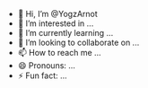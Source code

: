 - 👋 Hi, I’m @YogzArnot
- 👀 I’m interested in ...
- 🌱 I’m currently learning ...
- 💞️ I’m looking to collaborate on ...
- 📫 How to reach me ...
- 😄 Pronouns: ...
- ⚡ Fun fact: ...

<!---
YogzArnot/YogzArnot is a ✨ special ✨ repository because its `README.md` (this file) appears on your GitHub profile.
You can click the Preview link to take a look at your changes.
--->
